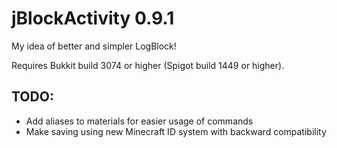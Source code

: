 jBlockActivity 0.9.1
==============

My idea of better and simpler LogBlock!

Requires Bukkit build 3074 or higher (Spigot build 1449 or higher).

## TODO: 
* Add aliases to materials for easier usage of commands
* Make saving using new Minecraft ID system with backward compatibility
